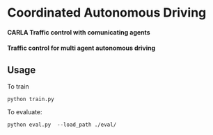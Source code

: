# Coordinated Autonomous Driving

#### CARLA Traffic control with comunicating agents
#### Traffic control for multi agent autonomous driving

## Usage
To train 

```
python train.py
```

To evaluate:
```
python eval.py  --load_path ./eval/
```